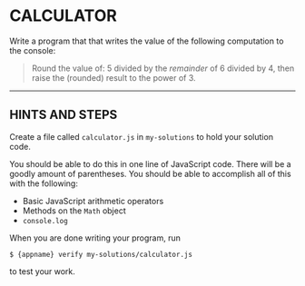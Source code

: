 # CALCULATOR

Write a program that that writes the value of the following computation
to the console:

> Round the value of: 5 divided by the _remainder_ of 6 divided by 4,
then raise the (rounded) result to the power of 3.

-----------------------------------------------------------------

## HINTS AND STEPS

Create a file called `calculator.js` in `my-solutions` to hold your
solution code.

You should be able to do this in one line of JavaScript code. There will
be a goodly amount of parentheses. You should be able to accomplish all
of this with the following:

* Basic JavaScript arithmetic operators
* Methods on the `Math` object
* `console.log`

When you are done writing your program, run

`$ {appname} verify my-solutions/calculator.js`

to test your work.
